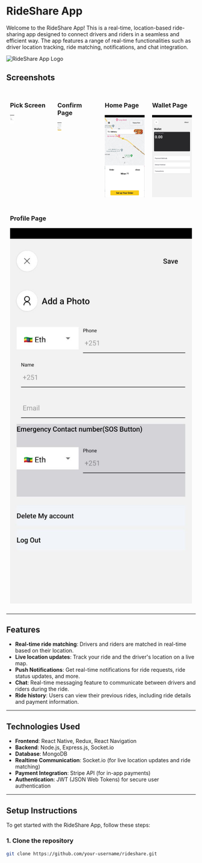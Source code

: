 # RideShare App

Welcome to the RideShare App! This is a real-time, location-based ride-sharing app designed to connect drivers and riders in a seamless and efficient way. The app features a range of real-time functionalities such as driver location tracking, ride matching, notifications, and chat integration.

![RideShare App Logo](https://your-image-url.com/logo.png)

## Screenshots

<div style="display: flex; flex-wrap: wrap; justify-content: space-between;">
  <div style="flex: 1 0 21%; margin: 10px;">
    <h3>Pick Screen</h3>
    <img src="https://github.com/Andi-gech/Ride-Clone/raw/main/readmepics/photo_5981043376646112200_y.jpg" width="10%" />
  </div>
  
  <div style="flex: 1 0 21%; margin: 10px;">
    <h3>Confirm Page</h3>
    <img src="https://github.com/Andi-gech/Ride-Clone/raw/main/readmepics/photo_5981043376646112198_y.jpg" width="10%" />
  </div>
  
  <div style="flex: 1 0 21%; margin: 10px;">
    <h3>Home Page</h3>
    <img src="https://github.com/Andi-gech/Ride-Clone/raw/main/readmepics/photo_5981043376646112202_y.jpg" width="100%" />
  </div>
  
  <div style="flex: 1 0 21%; margin: 10px;">
    <h3>Wallet Page</h3>
    <img src="https://github.com/Andi-gech/Ride-Clone/raw/main/readmepics/photo_5981043376646112205_y.jpg" width="100%" />
  </div>
  
  <div style="flex: 1 0 21%; margin: 10px;">
    <h3>Profile Page</h3>
    <img src="https://github.com/Andi-gech/Ride-Clone/raw/main/readmepics/photo_5981043376646112203_y.jpg" width="100%" />
  </div>
</div>

---

## Features

- **Real-time ride matching**: Drivers and riders are matched in real-time based on their location.
- **Live location updates**: Track your ride and the driver's location on a live map.
- **Push Notifications**: Get real-time notifications for ride requests, ride status updates, and more.
- **Chat**: Real-time messaging feature to communicate between drivers and riders during the ride.
- **Ride history**: Users can view their previous rides, including ride details and payment information.

---

## Technologies Used

- **Frontend**: React Native, Redux, React Navigation
- **Backend**: Node.js, Express.js, Socket.io
- **Database**: MongoDB
- **Realtime Communication**: Socket.io (for live location updates and ride matching)
- **Payment Integration**: Stripe API (for in-app payments)
- **Authentication**: JWT (JSON Web Tokens) for secure user authentication

---

## Setup Instructions

To get started with the RideShare App, follow these steps:

### 1. Clone the repository
```bash
git clone https://github.com/your-username/rideshare.git
